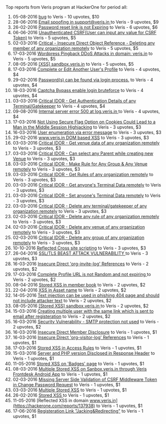 Top reports from Veris program at HackerOne for period all:

1. 05-08-2016 [bug](https://hackerone.com/reports/156941) to Veris - 10 upvotes, $10
2. 28-06-2016 [Email spoofing in 	support@veris.in ](https://hackerone.com/reports/147919) to Veris - 9 upvotes, $9
3. 26-02-2016 [Password reset link is not Expiring](https://hackerone.com/reports/118948) to Veris - 6 upvotes, $6
4. 06-06-2016 [Unauthenticated CSRF(User can input any value for CSRF Token)](https://hackerone.com/reports/143321) to Veris - 5 upvotes, $5
5. 02-03-2016 [Critical - Insecure Direct Object Reference - Deleting any member of any organization remotely](https://hackerone.com/reports/120115) to Veris - 5 upvotes, $5
6. 17-03-2016 [Wordpress  Pingback  DDoS Attacks in domain:  veris.in](https://hackerone.com/reports/124097) to Veris - 5 upvotes, $5
7. 08-05-2016 [[XSS] sandbox.veris.in](https://hackerone.com/reports/137119) to Veris - 5 upvotes, $5
8. 17-03-2016 [Complete or Edit Another User's Profile](https://hackerone.com/reports/123731) to Veris - 4 upvotes, $4
9. 29-02-2016 [Password(s) can be found via login process.](https://hackerone.com/reports/119454) to Veris - 4 upvotes, $4
10. 18-03-2016 [Captcha Bypass enable login bruteforce](https://hackerone.com/reports/124173) to Veris - 4 upvotes, $4
11. 03-03-2016 [Critical IDOR - Get Authentication Details of any Terminal/Gatekeeper](https://hackerone.com/reports/120293) to Veris - 4 upvotes, $4
12. 09-08-2016 [Internal server error 500 at log.veris.in ](https://hackerone.com/reports/157986) to Veris - 4 upvotes, $4
13. 17-03-2016 [Not Using Secure Flag Option on Cookies Could Lead to a Man in the Middle Session Highjacking](https://hackerone.com/reports/123748) to Veris - 3 upvotes, $3
14. 16-03-2016 [User enumeration via error message](https://hackerone.com/reports/123496) to Veris - 3 upvotes, $3
15. 29-02-2016 [www.veris.in DOM based XSS](https://hackerone.com/reports/119453) to Veris - 3 upvotes, $3
16. 03-03-2016 [Critical IDOR - Get venue data of any organization remotely](https://hackerone.com/reports/120305) to Veris - 3 upvotes, $3
17. 03-03-2016 [Critical IDOR - Can select any Parent while creating new Venue](https://hackerone.com/reports/120312) to Veris - 3 upvotes, $3
18. 03-03-2016 [Critical IDOR - Make Rule for Any Group & Any Venue remotely](https://hackerone.com/reports/120318) to Veris - 3 upvotes, $3
19. 03-03-2016 [Critical IDOR - Get Rules of any organization remotely](https://hackerone.com/reports/120314) to Veris - 3 upvotes, $3
20. 03-03-2016 [Critical IDOR - Get anyone's Terminal Data remotely](https://hackerone.com/reports/120289) to Veris - 3 upvotes, $3
21. 03-03-2016 [Critical IDOR - Set anyone's Terminal Data remotely](https://hackerone.com/reports/120291) to Veris - 3 upvotes, $3
22. 03-03-2016 [Critical IDOR - Delete any terminal/gatekeeper of any organization remotely](https://hackerone.com/reports/120288) to Veris - 3 upvotes, $3
23. 02-03-2016 [Critical IDOR - Delete any rule of any organization remotely](https://hackerone.com/reports/120126) to Veris - 3 upvotes, $3
24. 02-03-2016 [Critical IDOR - Delete any venue of any organization remotely](https://hackerone.com/reports/120123) to Veris - 3 upvotes, $3
25. 02-03-2016 [Critical IDOR - Delete any group of any organization remotely](https://hackerone.com/reports/120121) to Veris - 3 upvotes, $3
26. 10-10-2016 [Reflected Cross site scripting](https://hackerone.com/reports/174909) to Veris - 3 upvotes, $3
27. 26-04-2016 [SSL/TLS BEAST ATTACK VULNERABILITY ](https://hackerone.com/reports/134760) to Veris - 3 upvotes, $3
28. 16-03-2016 [Insecure Direct 'org-invite-log' References](https://hackerone.com/reports/123712) to Veris - 2 upvotes, $2
29. 17-03-2016 [Complete Profile URL is not Random and not expiring ](https://hackerone.com/reports/123902) to Veris - 2 upvotes, $2
30. 08-04-2016 [Stored XSS in member book](https://hackerone.com/reports/129342) to Veris - 2 upvotes, $2
31. 22-04-2016 [XSS in Asset name](https://hackerone.com/reports/133744) to Veris - 2 upvotes, $2
32. 14-05-2016 [Text injection can be used in phishing 404 page and should not include attacker text](https://hackerone.com/reports/138786) to Veris - 2 upvotes, $2
33. 08-05-2016 [[Stored XSS] sandbox.veris.in ](https://hackerone.com/reports/137127) to Veris - 2 upvotes, $2
34. 15-03-2016 [Creating multiple user with the same link which is sent to email after registeration](https://hackerone.com/reports/123380) to Veris - 2 upvotes, $2
35. 16-03-2016 [Security Vulnerability - SMTP protection not used](https://hackerone.com/reports/123518) to Veris - 2 upvotes, $2
36. 16-03-2016 [Insecure Direct Member Disclosure](https://hackerone.com/reports/123501) to Veris - 1 upvotes, $1
37. 16-03-2016 [Insecure Direct 'org-visitor-log' References](https://hackerone.com/reports/123713) to Veris - 1 upvotes, $1
38. 17-03-2016 [Stored XSS in Access Rules](https://hackerone.com/reports/123905) to Veris - 1 upvotes, $1
39. 15-03-2016 [Server and PHP version Disclosed in Response Header](https://hackerone.com/reports/123194) to Veris - 1 upvotes, $1
40. 11-05-2016 [Stored XSS on 'Badges' page](https://hackerone.com/reports/137845) to Veris - 1 upvotes, $1
41. 08-03-2016 [Multiple Stored XSS on Sanbox.veris.in through Veris Frontdesk Android App](https://hackerone.com/reports/121275) to Veris - 1 upvotes, $1
42. 02-03-2016 [Missing Server Side Validation of CSRF Middleware Token in Change Password Request](https://hackerone.com/reports/120143) to Veris - 1 upvotes, $1
43. 03-03-2016 [Multiple Stored XSS](https://hackerone.com/reports/120324) to Veris - 1 upvotes, $1
44. 26-02-2016 [Stored XSS ](https://hackerone.com/reports/118950) to Veris - 1 upvotes, $1
45. 11-05-2016 [Reflected XSS in domain www.veris.in](https://hackerone.com/reports/137938) to Veris - 1 upvotes, $1
46. 17-06-2016 [Registeration Link "Jacking&Redirecting"](https://hackerone.com/reports/145306) to Veris - 1 upvotes, $1
